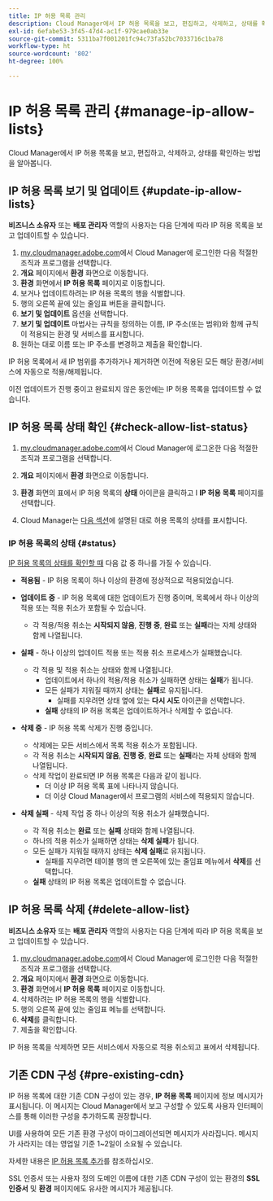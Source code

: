 ```yaml
---
title: IP 허용 목록 관리
description: Cloud Manager에서 IP 허용 목록을 보고, 편집하고, 삭제하고, 상태를 확인하는 방법을 알아봅니다.
exl-id: 6efabe53-3f45-47d4-ac1f-979cae0ab33e
source-git-commit: 5311ba7f001201fc94c73fa52bc7033716c1ba78
workflow-type: ht
source-wordcount: '802'
ht-degree: 100%

---
```


# IP 허용 목록 관리 {#manage-ip-allow-lists}

Cloud Manager에서 IP 허용 목록을 보고, 편집하고, 삭제하고, 상태를 확인하는 방법을 알아봅니다.

## IP 허용 목록 보기 및 업데이트 {#update-ip-allow-lists}

**비즈니스 소유자** 또는 **배포 관리자** 역할의 사용자는 다음 단계에 따라 IP 허용 목록을 보고 업데이트할 수 있습니다.

1. [my.cloudmanager.adobe.com](https://my.cloudmanager.adobe.com/)에서 Cloud Manager에 로그인한 다음 적절한 조직과 프로그램을 선택합니다.
1. **개요** 페이지에서 **환경** 화면으로 이동합니다.
1. **환경** 화면에서 **IP 허용 목록** 페이지로 이동합니다.
1. 보거나 업데이트하려는 IP 허용 목록의 행을 식별합니다.
1. 행의 오른쪽 끝에 있는 줄임표 버튼을 클릭합니다.
1. **보기 및 업데이트** 옵션을 선택합니다.
1. **보기 및 업데이트** 마법사는 규칙을 정의하는 이름, IP 주소(또는 범위)와 함께 규칙이 적용되는 환경 및 서비스를 표시합니다.
1. 원하는 대로 이름 또는 IP 주소를 변경하고 제출을 확인합니다.

IP 허용 목록에서 새 IP 범위를 추가하거나 제거하면 이전에 적용된 모든 해당 환경/서비스에 자동으로 적용/해제됩니다.

이전 업데이트가 진행 중이고 완료되지 않은 동안에는 IP 허용 목록을 업데이트할 수 없습니다.

## IP 허용 목록 상태 확인 {#check-allow-list-status}

1. [my.cloudmanager.adobe.com](https://my.cloudmanager.adobe.com/)에서 Cloud Manager에 로그온한 다음 적절한 조직과 프로그램을 선택합니다.

1. **개요** 페이지에서 **환경** 화면으로 이동합니다.

1. **환경** 화면의 표에서 IP 허용 목록의 **상태** 아이콘을 클릭하고 I **IP 허용 목록** 페이지를 선택합니다.

1. Cloud Manager는 [다음 섹션](#status)에 설명된 대로 허용 목록의 상태를 표시합니다.

### IP 허용 목록의 상태 {#status}

[IP 허용 목록의 상태를 확인할 때](#check-allow-list-status) 다음 값 중 하나를 가질 수 있습니다.

* **적용됨** - IP 허용 목록이 하나 이상의 환경에 정상적으로 적용되었습니다.

* **업데이트 중** - IP 허용 목록에 대한 업데이트가 진행 중이며, 목록에서 하나 이상의 적용 또는 적용 취소가 포함될 수 있습니다.

   * 각 적용/적용 취소는 **시작되지 않음**, **진행 중**, **완료** 또는 **실패**&#x200B;라는 자체 상태와 함께 나열됩니다.

* **실패** - 하나 이상의 업데이트 적용 또는 적용 취소 프로세스가 실패했습니다.
   * 각 적용 및 적용 취소는 상태와 함께 나열됩니다.
      * 업데이트에서 하나의 적용/적용 취소가 실패하면 상태는 **실패**&#x200B;가 됩니다.
      * 모든 실패가 지워질 때까지 상태는 **실패**&#x200B;로 유지됩니다.
         * 실패를 지우려면 상태 옆에 있는 **다시 시도** 아이콘을 선택합니다.
      * **실패** 상태의 IP 허용 목록은 업데이트하거나 삭제할 수 없습니다.

* **삭제 중** - IP 허용 목록 삭제가 진행 중입니다.
   * 삭제에는 모든 서비스에서 목록 적용 취소가 포함됩니다.
   * 각 적용 취소는 **시작되지 않음**, **진행 중**, **완료** 또는 **실패**&#x200B;라는 자체 상태와 함께 나열됩니다.
   * 삭제 작업이 완료되면 IP 허용 목록은 다음과 같이 됩니다.
      * 더 이상 IP 허용 목록 표에 나타나지 않습니다.
      * 더 이상 Cloud Manager에서 프로그램의 서비스에 적용되지 않습니다.

* **삭제 실패** - 삭제 작업 중 하나 이상의 적용 취소가 실패했습니다.

   * 각 적용 취소는 **완료** 또는 **실패** 상태와 함께 나열됩니다.
   * 하나의 적용 취소가 실패하면 상태는 **삭제 실패**&#x200B;가 됩니다.
   * 모든 실패가 지워질 때까지 상태는 **삭제 실패**&#x200B;로 유지됩니다.
      * 실패를 지우려면 테이블 행의 맨 오른쪽에 있는 줄임표 메뉴에서 **삭제**&#x200B;를 선택합니다.
   * **실패** 상태의 IP 허용 목록은 업데이트할 수 없습니다.

## IP 허용 목록 삭제 {#delete-allow-list}

**비즈니스 소유자** 또는 **배포 관리자** 역할의 사용자는 다음 단계에 따라 IP 허용 목록을 보고 업데이트할 수 있습니다.

1. [my.cloudmanager.adobe.com](https://my.cloudmanager.adobe.com/)에서 Cloud Manager에 로그인한 다음 적절한 조직과 프로그램을 선택합니다.
1. **개요** 페이지에서 **환경** 화면으로 이동합니다.
1. **환경** 화면에서 **IP 허용 목록** 페이지로 이동합니다.
1. 삭제하려는 IP 허용 목록의 행을 식별합니다.
1. 행의 오른쪽 끝에 있는 줄임표 메뉴를 선택합니다.
1. **삭제**&#x200B;를 클릭합니다.
1. 제출을 확인합니다.

IP 허용 목록을 삭제하면 모든 서비스에서 자동으로 적용 취소되고 표에서 삭제됩니다.

## 기존 CDN 구성 {#pre-existing-cdn}

IP 허용 목록에 대한 기존 CDN 구성이 있는 경우, **IP 허용 목록** 페이지에 정보 메시지가 표시됩니다. 이 메시지는 Cloud Manager에서 보고 구성할 수 있도록 사용자 인터페이스를 통해 이러한 구성을 추가하도록 권장합니다.

UI를 사용하여 모든 기존 환경 구성이 마이그레이션되면 메시지가 사라집니다. 메시지가 사라지는 데는 영업일 기준 1~2일이 소요될 수 있습니다.

자세한 내용은 [IP 허용 목록 추가](/help/implementing/cloud-manager/ip-allow-lists/add-ip-allow-lists.md)를 참조하십시오.

SSL 인증서 또는 사용자 정의 도메인 이름에 대한 기존 CDN 구성이 있는 환경의 **SSL 인증서** 및 **환경** 페이지에도 유사한 메시지가 제공됩니다.
